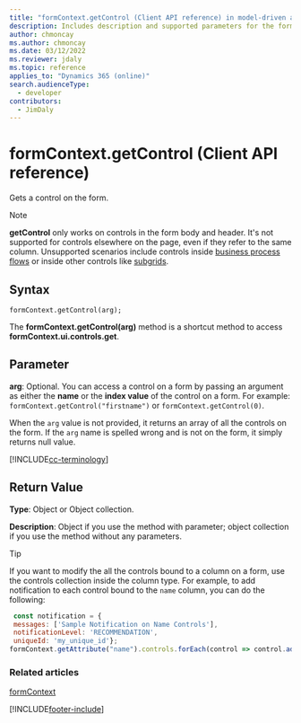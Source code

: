 ```yaml
---
title: "formContext.getControl (Client API reference) in model-driven apps| MicrosoftDocs"
description: Includes description and supported parameters for the formContext.getControl method.
author: chmoncay
ms.author: chmoncay
ms.date: 03/12/2022
ms.reviewer: jdaly
ms.topic: reference
applies_to: "Dynamics 365 (online)"
search.audienceType: 
  - developer
contributors:
  - JimDaly
---
```

# formContext.getControl (Client API reference)

Gets a control on the form. 

> [!NOTE]
> **getControl** only works on controls in the form body and header. It's not supported for controls elsewhere on the page, even if they refer to the same column. Unsupported scenarios include controls inside [business process flows](../../../../../user/work-with-business-processes.md) or inside other controls like [subgrids](../../../../../maker/model-driven-apps/form-designer-add-configure-subgrid.md).

## Syntax

`formContext.getControl(arg);`

The **formContext.getControl(arg)** method is a shortcut method to access **formContext.ui.controls.get**.

## Parameter

**arg**: Optional. You can access a control on a form by passing an argument as either the **name** or the **index value** of the control on a form. For example: `formContext.getControl("firstname")` or `formContext.getControl(0)`.

When the `arg` value is not provided, it returns an array of all the controls on the form. If the `arg` name is spelled wrong and is not on the form, it simply returns null value.

[!INCLUDE[cc-terminology](../../../../data-platform/includes/cc-terminology.md)]

## Return Value

**Type**: Object or Object collection.

**Description**: Object if you use the method with parameter; object collection if you use the method without any parameters.

> [!TIP]
> If you want to modify the all the controls bound to a column on a form, use the controls collection inside the column type.
For example, to add notification to each control bound to the `name` column, you can do the following:
> ```JavaScript
>  const notification = {
>  messages: ['Sample Notification on Name Controls'],
>  notificationLevel: 'RECOMMENDATION',
>  uniqueId: 'my_unique_id'};
> formContext.getAttribute("name").controls.forEach(control => control.addNotification(notification));
> ```


### Related articles

[formContext](../../clientapi-form-Context.md)





[!INCLUDE[footer-include](../../../../../includes/footer-banner.md)]
